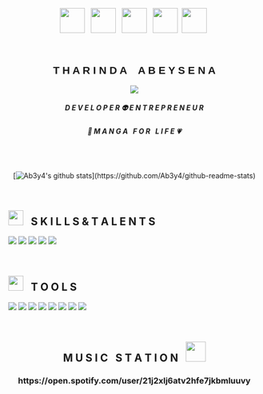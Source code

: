 <link href="https://allfont.net/allfont.css?fonts=electroharmonix" rel="stylesheet" type="text/css" />

<!--
**Ab3y4/Ab3y4** is a ✨ _special_ ✨ repository because its `README.md` (this file) appears on your GitHub profile.

Here are some ideas to get you started:

- 🔭 I’m currently working on ...
- 🌱 I’m currently learning ...
- 👯 I’m looking to collaborate on ...
- 🤔 I’m looking for help with ...
- 💬 Ask me about ...
- 📫 How to reach me: ...
- 😄 Pronouns: ...
- ⚡ Fun fact: ...
-->

<p align="center">
  <a href="https://www.facebook.com/Ab3yA/"><img height="50" src="https://img.icons8.com/bubbles/50/000000/facebook-new.png"></a>&nbsp;&nbsp;
  <a href="https://twitter.com/Tharindastyles"><img height="50" src="https://icons8.com/icon/13963/twitter"></a>&nbsp;&nbsp;
  <a href="https://www.instagram.com/_takumi.fujiwara__"><img height="50" src="https://img.icons8.com/bubbles/50/000000/instagram-new.png"></a>&nbsp;&nbsp;
  <a href="https://https://www.linkedin.com/in/tharinda-abeysena-3a395892/"><img height="50" src="https://img.icons8.com/bubbles/50/000000/linkedin.png"></a>&nbsp;
  <a href="https://www.behance.net/lmfaotharinda"><img height="50" src="https://img.icons8.com/bubbles/50/000000/behance.png"></a>&nbsp;
</p>
<br>

<div align="center">
  <h2 style="text-align:center; font-family: 'Electroharmonix', arial;">T H A R I N D A &nbsp;&nbsp; A B E Y S E N A </h2>
  <p align="center">
    <img src="https://media.giphy.com/media/j0kP7fOkKQlYsXTO2r/giphy.gif">
  </p>
  <h5 style="text-align:center">D E V E L O P E R 👽 E N T R E P R E N E U R  </h5>
  <h5 style="text-align:center">💖 M A N G A &nbsp; F O R &nbsp; L I F E 💗 </h5>
  
</div>

<div align="center">
<br><br>

[![Ab3y4's github stats](https://github-readme-stats.vercel.app/api?username=Ab3y4&theme=material-palenight&show_icons=true&count_private=true?)](https://github.com/Ab3y4/github-readme-stats)

<br>
</div>

## <img src="https://media.giphy.com/media/rHA6zm9rRSauk/giphy.gif" width="30px"> &nbsp; S K I L L S  &  T A L E N T S

![](https://img.shields.io/badge/Word-Press-informational?style=for-the-badge&logo=wordpress&logoColor=white&color=AD81CE)
![](https://img.shields.io/badge/Web-Development-informational?style=for-the-badge&logo=javascript&logoColor=white&color=AD81CE)
![](https://img.shields.io/badge/Graphic-Design-informational?style=for-the-badge&logo=adobe&logoColor=white&color=AD81CE)
![](https://img.shields.io/badge/Android-Development-informational?style=for-the-badge&logo=flutter&logoColor=white&color=AD81CE)
![](https://img.shields.io/badge/UX/UI-Design-informational?style=for-the-badge&logo=adobe&logoColor=white&color=AD81CE)

<br>

## <img src="https://media.giphy.com/media/rHA6zm9rRSauk/giphy.gif" width="30px"> &nbsp; T O O L S 
  ![](https://img.shields.io/badge/Adobe-Illustrator-informational?style=for-the-badge&logo=adobe&logoColor=white&color=2bbc8a)
  ![](https://img.shields.io/badge/Adobe-Photoshop-informational?style=for-the-badge&logo=adobe&logoColor=white&color=2bbc8a)
  ![](https://img.shields.io/badge/Intellij-Idea-informational?style=for-the-badge&logo=jetbrains&logoColor=white&color=2bbc8a)
  ![](https://img.shields.io/badge/Android-Studio-informational?style=for-the-badge&logo=android&logoColor=white&color=2bbc8a)
  ![](https://img.shields.io/badge/Git-Bash-informational?style=for-the-badge&logo=github&logoColor=white&color=2bbc8a)
  ![](https://img.shields.io/badge/VS-Code-informational?style=for-the-badge&logo=visual-studio&logoColor=white&color=2bbc8a)
  ![](https://img.shields.io/badge/Visual-Studio-informational?style=for-the-badge&logo=visual-studio&logoColor=white&color=2bbc8a)
  ![](https://img.shields.io/badge/Adobe-XD-informational?style=for-the-badge&logo=adobe&logoColor=white&color=2bbc8a)

  
<br>
<div align="center">
<h2> M U S I C &nbsp; S T A T I O N &nbsp; <img src="https://media.giphy.com/media/3o6ZsWqOrPRbtQoHG8/giphy.gif" width="40px">


  <h3>https://open.spotify.com/user/21j2xlj6atv2hfe7jkbmluuvy
  
</div>


